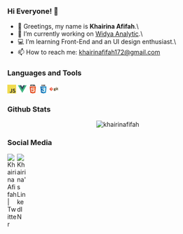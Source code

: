 ### Hi Everyone! 👋
- 🧕 Greetings, my name is **Khairina Afifah**.\
- 📍 I’m currently working on [Widya Analytic](https://www.widyaanalytic.com/).\
- 💻 I’m learning Front-End and an UI design enthusiast.\
- 📫 How to reach me: khairinafifah172@gmail.com

### Languages and Tools
<code><img height="20" src="https://raw.githubusercontent.com/github/explore/80688e429a7d4ef2fca1e82350fe8e3517d3494d/topics/javascript/javascript.png"></code>
<code><img height="20" src="https://raw.githubusercontent.com/github/explore/80688e429a7d4ef2fca1e82350fe8e3517d3494d/topics/vue/vue.png"></code>
<code><img height="20" src="https://raw.githubusercontent.com/github/explore/80688e429a7d4ef2fca1e82350fe8e3517d3494d/topics/html/html.png"></code>
<code><img height="20" src="https://raw.githubusercontent.com/github/explore/80688e429a7d4ef2fca1e82350fe8e3517d3494d/topics/css/css.png"></code>
<code><img height="20" src="https://raw.githubusercontent.com/github/explore/80688e429a7d4ef2fca1e82350fe8e3517d3494d/topics/git/git.png"></code>

### Github Stats
<p align="center"> <img src="https://github-readme-stats.vercel.app/api?username=khairinafifah&show_icons=true&theme=gotham" alt="khairinafifah" />
 
### Social Media
<a href="https://twitter.com/khairinafifah">
  <img align="left" alt="Khairina Afifah | Twitter" width="22px" src="https://raw.githubusercontent.com/peterthehan/peterthehan/master/assets/twitter.svg" />
</a>
<a href="https://www.linkedin.com/in/khairina-afifah-64ba85181/">
  <img align="left" alt="Khairina's LinkedIN" width="22px" src="https://raw.githubusercontent.com/peterthehan/peterthehan/master/assets/linkedin.svg" />
</a>

<!--
**khairinafifah/khairinafifah** is a ✨ _special_ ✨ repository because its `README.md` (this file) appears on your GitHub profile.

Here are some ideas to get you started:

- 🔭 I’m currently working on ...
- 🌱 I’m currently learning ...
- 👯 I’m looking to collaborate on ...
- 🤔 I’m looking for help with ...
- 💬 Ask me about ...
- 📫 How to reach me: ...
- 😄 Pronouns: ...
- ⚡ Fun fact: ...
-->
